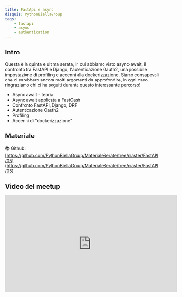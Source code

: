 ```yaml
---
title: FastApi e async
disquis: PythonBiellaGroup
tags:
    - fastapi
    - async
    - authentication
---
```

## Intro

Questa è la quinta e ultima serata, in cui abbiamo visto async-await, il confronto tra FastAPI e Django, l'autenticazione Oauth2, una possibile impostazione di profiling e accenni alla dockerizzazione. 
Siamo consapevoli che ci sarebbero ancora molti argomenti da approfondire, in ogni caso ringraziamo chi ci ha seguiti durante questo interessante percorso!

* Async await - teoria
* Async await applicata a FastCash
* Confronto FastAPI, Django, DRF
* Autenticazione Oauth2
* Profiling
* Accenni di "dockerizzazione"

## Materiale

📚 Github:
[https://github.com/PythonBiellaGroup/MaterialeSerate/tree/master/FastAPI/05](https://github.com/PythonBiellaGroup/MaterialeSerate/tree/master/FastAPI/05)

## Video del meetup

<iframe width="560" height="315" src="https://www.youtube.com/embed/Nfb1LB50QUE?si=jdzcqLK4gdUFZJEI" title="YouTube video player" frameborder="0" allow="accelerometer; autoplay; clipboard-write; encrypted-media; gyroscope; picture-in-picture; web-share" allowfullscreen></iframe>
